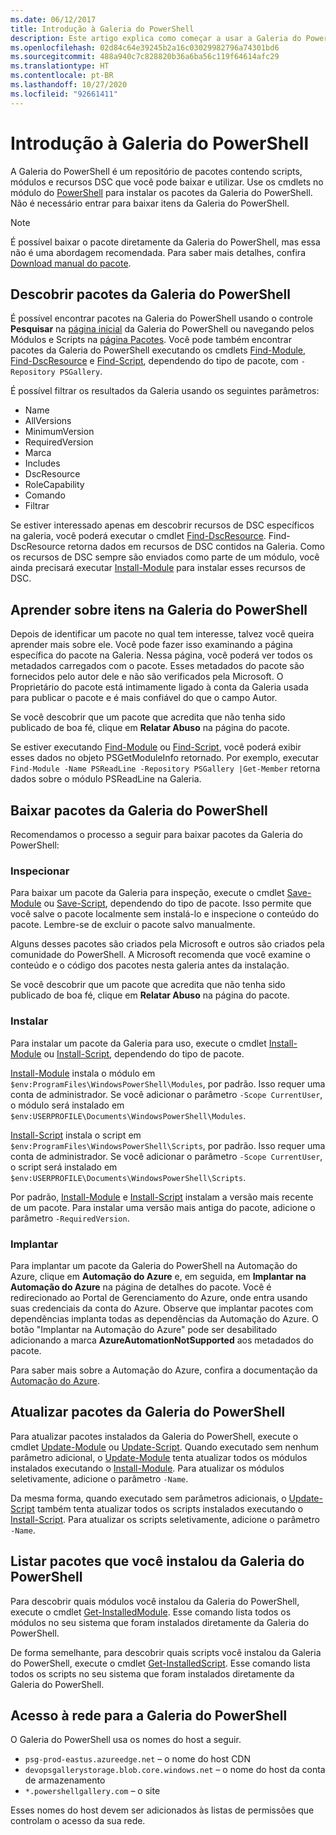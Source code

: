 ```yaml
---
ms.date: 06/12/2017
title: Introdução à Galeria do PowerShell
description: Este artigo explica como começar a usar a Galeria do PowerShell e os cmdles PowerShellGet
ms.openlocfilehash: 02d84c64e39245b2a16c03029982796a74301bd6
ms.sourcegitcommit: 488a940c7c828820b36a6ba56c119f64614afc29
ms.translationtype: HT
ms.contentlocale: pt-BR
ms.lasthandoff: 10/27/2020
ms.locfileid: "92661411"
---
```

# <a name="getting-started-with-the-powershell-gallery"></a>Introdução à Galeria do PowerShell

A Galeria do PowerShell é um repositório de pacotes contendo scripts, módulos e recursos DSC que você pode baixar e utilizar. Use os cmdlets no módulo do [PowerShell](/powershell/module/powershellget) para instalar os pacotes da Galeria do PowerShell. Não é necessário entrar para baixar itens da Galeria do PowerShell.

> [!NOTE]
> É possível baixar o pacote diretamente da Galeria do PowerShell, mas essa não é uma abordagem recomendada. Para saber mais detalhes, confira [Download manual do pacote](how-to/working-with-packages/manual-download.md).

## <a name="discovering-packages-from-the-powershell-gallery"></a>Descobrir pacotes da Galeria do PowerShell

É possível encontrar pacotes na Galeria do PowerShell usando o controle **Pesquisar** na [página inicial](https://www.powershellgallery.com) da Galeria do PowerShell ou navegando pelos Módulos e Scripts na [página Pacotes](https://www.powershellgallery.com/packages). Você pode também encontrar pacotes da Galeria do PowerShell executando os cmdlets [Find-Module][], [Find-DscResource] e [Find-Script][], dependendo do tipo de pacote, com `-Repository PSGallery`.

É possível filtrar os resultados da Galeria usando os seguintes parâmetros:

- Name
- AllVersions
- MinimumVersion
- RequiredVersion
- Marca
- Includes
- DscResource
- RoleCapability
- Comando
- Filtrar

Se estiver interessado apenas em descobrir recursos de DSC específicos na galeria, você poderá executar o cmdlet [Find-DscResource][]. Find-DscResource retorna dados em recursos de DSC contidos na Galeria. Como os recursos de DSC sempre são enviados como parte de um módulo, você ainda precisará executar [Install-Module][] para instalar esses recursos de DSC.

## <a name="learning-about-packages-in-the-powershell-gallery"></a>Aprender sobre itens na Galeria do PowerShell

Depois de identificar um pacote no qual tem interesse, talvez você queira aprender mais sobre ele. Você pode fazer isso examinando a página específica do pacote na Galeria. Nessa página, você poderá ver todos os metadados carregados com o pacote. Esses metadados do pacote são fornecidos pelo autor dele e não são verificados pela Microsoft. O Proprietário do pacote está intimamente ligado à conta da Galeria usada para publicar o pacote e é mais confiável do que o campo Autor.

Se você descobrir que um pacote que acredita que não tenha sido publicado de boa fé, clique em **Relatar Abuso** na página do pacote.

Se estiver executando [Find-Module][] ou [Find-Script][], você poderá exibir esses dados no objeto PSGetModuleInfo retornado. Por exemplo, executar `Find-Module -Name PSReadLine -Repository PSGallery |Get-Member` retorna dados sobre o módulo PSReadLine na Galeria.

## <a name="downloading-packages-from-the-powershell-gallery"></a>Baixar pacotes da Galeria do PowerShell

Recomendamos o processo a seguir para baixar pacotes da Galeria do PowerShell:

### <a name="inspect"></a>Inspecionar

Para baixar um pacote da Galeria para inspeção, execute o cmdlet [Save-Module][] ou [Save-Script][], dependendo do tipo de pacote. Isso permite que você salve o pacote localmente sem instalá-lo e inspecione o conteúdo do pacote. Lembre-se de excluir o pacote salvo manualmente.

Alguns desses pacotes são criados pela Microsoft e outros são criados pela comunidade do PowerShell. A Microsoft recomenda que você examine o conteúdo e o código dos pacotes nesta galeria antes da instalação.

Se você descobrir que um pacote que acredita que não tenha sido publicado de boa fé, clique em **Relatar Abuso** na página do pacote.

### <a name="install"></a>Instalar

Para instalar um pacote da Galeria para uso, execute o cmdlet [Install-Module][] ou [Install-Script][], dependendo do tipo de pacote.

[Install-Module][] instala o módulo em `$env:ProgramFiles\WindowsPowerShell\Modules`, por padrão.
Isso requer uma conta de administrador. Se você adicionar o parâmetro `-Scope CurrentUser`, o módulo será instalado em `$env:USERPROFILE\Documents\WindowsPowerShell\Modules`.

[Install-Script][] instala o script em `$env:ProgramFiles\WindowsPowerShell\Scripts`, por padrão.
Isso requer uma conta de administrador. Se você adicionar o parâmetro `-Scope CurrentUser`, o script será instalado em `$env:USERPROFILE\Documents\WindowsPowerShell\Scripts`.

Por padrão, [Install-Module][] e [Install-Script][] instalam a versão mais recente de um pacote. Para instalar uma versão mais antiga do pacote, adicione o parâmetro `-RequiredVersion`.

### <a name="deploy"></a>Implantar

Para implantar um pacote da Galeria do PowerShell na Automação do Azure, clique em **Automação do Azure** e, em seguida, em **Implantar na Automação do Azure** na página de detalhes do pacote. Você é redirecionado ao Portal de Gerenciamento do Azure, onde entra usando suas credenciais da conta do Azure. Observe que implantar pacotes com dependências implanta todas as dependências da Automação do Azure. O botão "Implantar na Automação do Azure" pode ser desabilitado adicionando a marca **AzureAutomationNotSupported** aos metadados do pacote.

Para saber mais sobre a Automação do Azure, confira a documentação da [Automação do Azure](/azure/automation).

## <a name="updating-packages-from-the-powershell-gallery"></a>Atualizar pacotes da Galeria do PowerShell

Para atualizar pacotes instalados da Galeria do PowerShell, execute o cmdlet [Update-Module][] ou [Update-Script][]. Quando executado sem nenhum parâmetro adicional, o [Update-Module][] tenta atualizar todos os módulos instalados executando o [Install-Module][]. Para atualizar os módulos seletivamente, adicione o parâmetro `-Name`.

Da mesma forma, quando executado sem parâmetros adicionais, o [Update-Script][] também tenta atualizar todos os scripts instalados executando o [Install-Script][]. Para atualizar os scripts seletivamente, adicione o parâmetro `-Name`.

## <a name="list-packages-that-you-have-installed-from-the-powershell-gallery"></a>Listar pacotes que você instalou da Galeria do PowerShell

Para descobrir quais módulos você instalou da Galeria do PowerShell, execute o cmdlet [Get-InstalledModule][]. Esse comando lista todos os módulos no seu sistema que foram instalados diretamente da Galeria do PowerShell.

De forma semelhante, para descobrir quais scripts você instalou da Galeria do PowerShell, execute o cmdlet [Get-InstalledScript][]. Esse comando lista todos os scripts no seu sistema que foram instalados diretamente da Galeria do PowerShell.

## <a name="network-access-to-the-powershell-gallery"></a>Acesso à rede para a Galeria do PowerShell

O Galeria do PowerShell usa os nomes do host a seguir.

- `psg-prod-eastus.azureedge.net` – o nome do host CDN
- `devopsgallerystorage.blob.core.windows.net` – o nome do host da conta de armazenamento
- `*.powershellgallery.com` – o site

Esses nomes do host devem ser adicionados às listas de permissões que controlam o acesso da sua rede.

[Find-DscResource]: /powershell/module/powershellget/Find-DscResource
[Find-Module]: /powershell/module/powershellget/Find-Module
[Find-Script]: /powershell/module/powershellget/Find-Script
[Get-InstalledModule]: /powershell/module/powershellget/Get-InstalledModule
[Get-InstalledScript]: /powershell/module/powershellget/Get-InstalledScript
[Install-Module]: /powershell/module/powershellget/Install-Module
[Install-Script]: /powershell/module/powershellget/Install-Script
[Publish-Module]: /powershell/module/powershellget/Publish-Module
[Publish-Script]: /powershell/module/powershellget/Publish-Script
[Register-PSRepository]: /powershell/module/powershellget/Register-Repository
[Save-Module]: /powershell/module/powershellget/Save-Module
[Save-Script]: /powershell/module/powershellget/Save-Script
[Update-Module]: /powershell/module/powershellget/Update-Module
[Update-Script]: /powershell/module/powershellget/Update-Script
